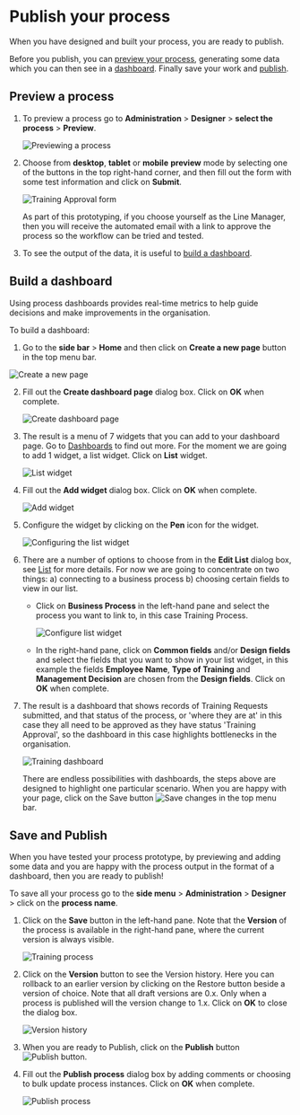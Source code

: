 # Publish your process #

When you have designed and built your process, you are ready to publish. 

Before you publish, you can [preview your process](#preview-a-process), generating some data which you can then see in a [dashboard](#build-a-dashboard). Finally save your work and [publish](#save-and-publish).



## Preview a process ##

1. To preview a process go to **Administration** > **Designer** > **select the process** > **Preview**.

   ![Previewing a process](images/trainingpreview.png)

2. Choose from **desktop**, **tablet** or **mobile** **preview** mode by selecting one of the buttons in the top right-hand corner, and then fill out the form with some test information and click on **Submit**. 

   ![Training Approval form](images/preview_approval.png)

   As part of this prototyping, if you choose yourself as the Line Manager, then you will receive the automated email with a link to approve the process so the workflow can be tried and tested.

3. To see the output of the data, it is useful to [build a dashboard](#build-a-dashboard).



## Build a dashboard

Using process dashboards provides real-time metrics to help guide decisions and make improvements in the organisation. 

To build a dashboard:

1. Go to the **side bar** > **Home** and then click on **Create a new page** button in the top menu bar.

![Create a new page](images/createanewpage.png)

2. Fill out the **Create dashboard page** dialog box. Click on **OK** when complete.

   ![Create dashboard page](images/createdashboard.png)

3. The result is a menu of 7 widgets that you can add to your dashboard page. Go to [Dashboards](pages/readme.md) to find out more. For the moment we are going to add 1 widget, a list widget. Click on **List** widget.

   ![List widget](images/listwidget.png)

4. Fill out the **Add widget** dialog box. Click on **OK** when complete.

   ![Add widget](images/addwidget.png)

5. Configure the widget by clicking on the **Pen** icon for the widget.

   ![Configuring the list widget](images/widget.png)

6. There are a number of options to choose from in the **Edit List** dialog box, see [List](pages/list.md) for more details. For now we are going to concentrate on two things: a) connecting to a business process b) choosing certain fields to view in our list.

   - Click on **Business Process** in the left-hand pane and select the process you want to link to, in this case Training Process.

     ![Configure list widget](images/configurelist.png)

   - In the right-hand pane, click on **Common fields** and/or **Design fields** and select the fields that you want to show in your list widget, in this example the fields **Employee Name**, **Type of Training** and **Management Decision** are chosen from the **Design fields**. Click on **OK** when complete.

7. The result is a dashboard that shows records of Training Requests submitted, and that status of the process, or 'where they are at' in this case they all need to be approved as they have status 'Training Approval', so the dashboard in this case highlights bottlenecks in the organisation.

   ![Training dashboard](images/trainingdashboard.png)

   There are endless possibilities with dashboards, the steps above are designed to highlight one particular scenario. When you are happy with your page, click on the Save button ![Save changes](images/savepage.png) in the top menu bar.



## Save and Publish ##

When you have tested your process prototype, by previewing and adding some data and you are happy with the process output in the format of a dashboard, then you are ready to publish!

To save all your process go to the **side menu** > **Administration** > **Designer** > click on the **process name**.

1. Click on the **Save** button in the left-hand pane. Note that the **Version** of the process is available in the right-hand pane, where the current version is always visible.

   ![Training process](images/trainingsave.png)

2. Click on the **Version** button to see the Version history. Here you can rollback to an earlier version by clicking on the Restore button beside a version of choice. Note that all draft versions are 0.x. Only when a process is published will the version change to 1.x. Click on **OK** to close the dialog box.

   ![Version history](images/versionhistory.png)

3. When you are ready to Publish, click on the **Publish** button ![Publish button](images/publish.png).

4. Fill out the **Publish process** dialog box by adding comments or choosing to bulk update process instances. Click on **OK** when complete.

   ![Publish process](images/publishprocess.png)

   